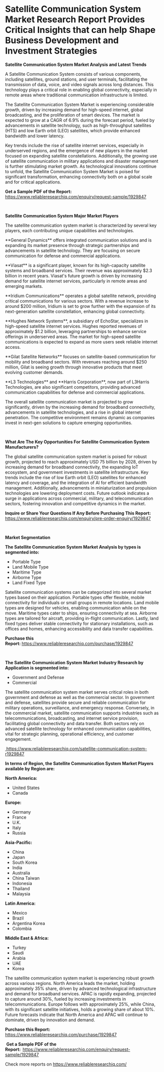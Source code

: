 <p><h1>Satellite Communication System Market Research Report Provides Critical Insights that can help Shape Business Development and Investment Strategies</h1></p><p><strong>Satellite Communication System Market Analysis and Latest Trends</strong></p>
<p><p>A Satellite Communication System consists of various components, including satellites, ground stations, and user terminals, facilitating the transmission of data, voice, and video signals across long distances. This technology plays a critical role in enabling global connectivity, especially in remote areas where traditional communication infrastructure is limited.</p><p>The Satellite Communication System Market is experiencing considerable growth, driven by increasing demand for high-speed internet, global broadcasting, and the proliferation of smart devices. The market is expected to grow at a CAGR of 6.9% during the forecast period, fueled by advancements in satellite technology, such as high-throughput satellites (HTS) and low Earth orbit (LEO) satellites, which provide enhanced bandwidth and lower latency.</p><p>Key trends include the rise of satellite internet services, especially in underserved regions, and the emergence of new players in the market focused on expanding satellite constellations. Additionally, the growing use of satellite communication in military applications and disaster management is further stimulating market growth. As technological innovations continue to unfold, the Satellite Communication System Market is poised for significant transformation, enhancing connectivity both on a global scale and for critical applications.</p></p>
<p><strong>Get a Sample PDF of the Report:&nbsp;</strong> <a href="https://www.reliableresearchiq.com/enquiry/request-sample/1929847?utm_campaign=1876&utm_medium=2&utm_source=Github&utm_content=ia&utm_term=10042025&utm_id=satellite-communication-system">https://www.reliableresearchiq.com/enquiry/request-sample/1929847</a></p>
<p>&nbsp;</p>
<p><strong>Satellite Communication System Major Market Players</strong></p>
<p><p>The satellite communication system market is characterized by several key players, each contributing unique capabilities and technologies. </p><p>**General Dynamics** offers integrated communication solutions and is expanding its market presence through strategic partnerships and advancements in satellite technology. They are focusing on secure communication for defense and commercial applications.</p><p>**Viasat** is a significant player, known for its high-capacity satellite systems and broadband services. Their revenue was approximately $2.3 billion in recent years. Viasat's future growth is driven by increasing demand for satellite internet services, particularly in remote areas and emerging markets.</p><p>**Iridium Communications** operates a global satellite network, providing critical communications for various sectors. With a revenue increase to around $200 million, Iridium is set to grow further with the expansion of its next-generation satellite constellation, enhancing global connectivity.</p><p>**Hughes Network Systems**, a subsidiary of EchoStar, specializes in high-speed satellite internet services. Hughes reported revenues of approximately $1.2 billion, leveraging partnerships to enhance service offerings in underserved areas. The market for high-speed satellite communications is expected to expand as more users seek reliable internet access.</p><p>**Gilat Satellite Networks** focuses on satellite-based communication for mobility and broadband sectors. With revenues reaching around $250 million, Gilat is seeing growth through innovative products that meet evolving customer demands.</p><p>**L3 Technologies** and **Harris Corporation**, now part of L3Harris Technologies, are also significant competitors, providing advanced communication capabilities for defense and commercial applications.</p><p>The overall satellite communication market is projected to grow significantly, driven by the increasing demand for broadband connectivity, advancements in satellite technologies, and a rise in global internet penetration. The competitive environment remains dynamic as companies invest in next-gen solutions to capture emerging opportunities.</p></p>
<p>&nbsp;</p>
<p><strong>What Are The Key Opportunities For Satellite Communication System Manufacturers?</strong></p>
<p><p>The global satellite communication system market is poised for robust growth, projected to reach approximately USD 75 billion by 2028, driven by increasing demand for broadband connectivity, the expanding IoT ecosystem, and government investments in satellite infrastructure. Key trends include the rise of low Earth orbit (LEO) satellites for enhanced latency and coverage, and the integration of AI for efficient bandwidth management. Additionally, advancements in miniaturization and propulsion technologies are lowering deployment costs. Future outlook indicates a surge in applications across commercial, military, and telecommunication sectors, fostering innovation and competitive dynamics in the market.</p></p>
<p><strong>Inquire or Share Your Questions If Any Before Purchasing This Report:</strong> <a href="https://www.reliableresearchiq.com/enquiry/pre-order-enquiry/1929847?utm_campaign=1876&utm_medium=2&utm_source=Github&utm_content=ia&utm_term=10042025&utm_id=satellite-communication-system">https://www.reliableresearchiq.com/enquiry/pre-order-enquiry/1929847</a></p>
<p>&nbsp;</p>
<p><strong>Market Segmentation</strong></p>
<p><strong>The Satellite Communication System Market Analysis by types is segmented into:</strong></p>
<p><ul><li>Portable Type</li><li>Land Mobile Type</li><li>Maritime Type</li><li>Airborne Type</li><li>Land Fixed Type</li></ul></p>
<p><p>Satellite communication systems can be categorized into several market types based on their application. Portable types offer flexible, mobile connectivity for individuals or small groups in remote locations. Land mobile types are designed for vehicles, enabling communication while on the move. Maritime types cater to ships, ensuring connectivity at sea. Airborne types are tailored for aircraft, providing in-flight communication. Lastly, land fixed types deliver stable connectivity for stationary installations, such as offices and homes, enhancing accessibility and data transfer capabilities.</p></p>
<p><strong>Purchase this Report:&nbsp;</strong><a href="https://www.reliableresearchiq.com/purchase/1929847?utm_campaign=1876&utm_medium=2&utm_source=Github&utm_content=ia&utm_term=10042025&utm_id=satellite-communication-system">https://www.reliableresearchiq.com/purchase/1929847</a></p>
<p>&nbsp;</p>
<p><strong>The Satellite Communication System Market Industry Research by Application is segmented into:</strong></p>
<p><ul><li>Government and Defense</li><li>Commercial</li></ul></p>
<p><p>The satellite communication system market serves critical roles in both government and defense as well as the commercial sector. In government and defense, satellites provide secure and reliable communication for military operations, surveillance, and emergency response. Conversely, in the commercial market, satellite communication supports industries such as telecommunications, broadcasting, and internet service provision, facilitating global connectivity and data transfer. Both sectors rely on advanced satellite technology for enhanced communication capabilities, vital for strategic planning, operational efficiency, and customer engagement.</p></p>
<p><a href="https://www.reliableresearchiq.com/satellite-communication-system-r1929847?utm_campaign=1876&utm_medium=2&utm_source=Github&utm_content=ia&utm_term=10042025&utm_id=satellite-communication-system">&nbsp;https://www.reliableresearchiq.com/satellite-communication-system-r1929847</a></p>
<p><strong>In terms of Region, the Satellite Communication System Market Players available by Region are:</strong></p>
<p>
    <p> <strong> North America: </strong>
        <ul>
            <li>United States</li>
            <li>Canada</li>
        </ul>
        </p> 
    <p> <strong> Europe: </strong>
        <ul>
            <li>Germany</li>
            <li>France</li>
            <li>U.K.</li>
            <li>Italy</li>
            <li>Russia</li>
        </ul>
        </p> 
    <p> <strong> Asia-Pacific: </strong>
        <ul>
            <li>China</li>
            <li>Japan</li>
            <li>South Korea</li>
            <li>India</li>
            <li>Australia</li>
            <li>China Taiwan</li>
            <li>Indonesia</li>
            <li>Thailand</li>
            <li>Malaysia</li>
        </ul>
        </p> 
    <p> <strong> Latin America: </strong>
        <ul>
            <li>Mexico</li>
            <li>Brazil</li>
            <li>Argentina Korea</li>
            <li>Colombia</li>
        </ul>
        </p> 
    <p> <strong> Middle East & Africa: </strong>
        <ul>
            <li>Turkey</li>
            <li>Saudi</li>
            <li>Arabia</li>
            <li>UAE</li>
            <li>Korea</li>
        </ul>
    </p>
    </p>
<p><p>The satellite communication system market is experiencing robust growth across various regions. North America leads the market, holding approximately 35% share, driven by advanced technological infrastructure and demand for broadband services. APAC is rapidly expanding, projected to capture around 30%, fueled by increasing investments in telecommunications. Europe follows with approximately 25%, while China, with its significant satellite initiatives, holds a growing share of about 10%. Future forecasts indicate that North America and APAC will continue to dominate, driven by innovation and demand.</p></p>
<p><strong>Purchase this Report: </strong><a href="https://www.reliableresearchiq.com/purchase/1929847?utm_campaign=1876&utm_medium=2&utm_source=Github&utm_content=ia&utm_term=10042025&utm_id=satellite-communication-system">https://www.reliableresearchiq.com/purchase/1929847</a></p>
<p>&nbsp;<strong>Get a Sample PDF of the Report:&nbsp;&nbsp;</strong><a href="https://www.reliableresearchiq.com/enquiry/request-sample/1929847?utm_campaign=1876&utm_medium=2&utm_source=Github&utm_content=ia&utm_term=10042025&utm_id=satellite-communication-system">https://www.reliableresearchiq.com/enquiry/request-sample/1929847</a></p>
<p><strong></strong></p>
<p>Check more reports on <a href="https://www.reliableresearchiq.com/?utm_campaign=1876&utm_medium=2&utm_source=Github&utm_content=ia&utm_term=10042025&utm_id=satellite-communication-system">https://www.reliableresearchiq.com/</a></p>